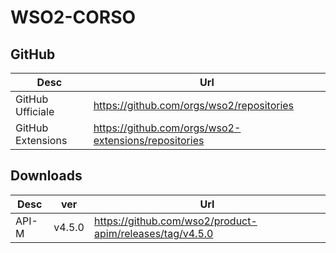 # WSO2-CORSO




## GitHub

| Desc              | Url                                                  |
| ----------------- | ---------------------------------------------------- |
| GitHub Ufficiale  | https://github.com/orgs/wso2/repositories            |
| GitHub Extensions | https://github.com/orgs/wso2-extensions/repositories |


## Downloads

| Desc | ver    | Url                                                      |
| ---- | ------ | -------------------------------------------------------- |
| API-M | v4.5.0 | https://github.com/wso2/product-apim/releases/tag/v4.5.0 |